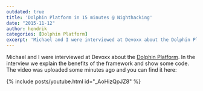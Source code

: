 ```yaml
---
outdated: true
title: 'Dolphin Platform in 15 minutes @ Nighthacking'
date: "2015-11-12"
author: hendrik
categories: [Dolphin Platform]
excerpt: 'Michael and I were interviewed at Devoxx about the Dolphin Platform. In the interview we explain the benefits of the framework and show some code. The video was uploaded some minutes ago'
---
```

Michael and I were interviewed at Devoxx about the [Dolphin Platform](http://www.dolphin-platform.io). In the interview we explain the benefits of the framework and show some code. The video was uploaded some minutes ago and you can find it here:

{% include posts/youtube.html id="_AoHizQpJZ8" %}
